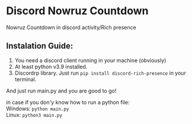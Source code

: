 # Discord Nowruz Countdown
Nowruz Countdown in discord activity/Rich presence

## Instalation Guide:
1. You need a discord client running in your machine (obviously)
2. At least python v3.9 installed.
3. Discordrp library. Just run `pip install discord-rich-presence` in your terminal.

And just run main.py and you are good to go!

in case if you don'y know how to run a python file:<br>
Windows: `python main.py`<br>
Linux: `python3 main.py`

